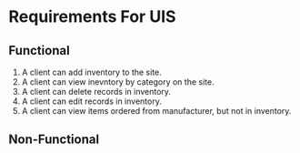 # Requirements For UIS

## Functional
1. A client can add inventory to the site.
2. A client can view inevntory by category on the site.
3. A client can delete records in inventory.
4. A client can edit records in inventory.
5. A client can view items ordered from manufacturer, but not in inventory.

## Non-Functional